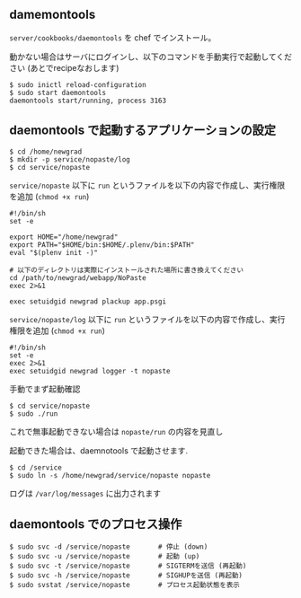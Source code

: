 damemontools
------------

`server/cookbooks/daemontools` を chef でインストール。

動かない場合はサーバにログインし、以下のコマンドを手動実行で起動してください (あとでrecipeなおします)


```
$ sudo inictl reload-configuration
$ sudo start daemontools
daemontools start/running, process 3163
```

daemontools で起動するアプリケーションの設定
---------------------------------------------

```
$ cd /home/newgrad
$ mkdir -p service/nopaste/log
$ cd service/nopaste
```
`service/nopaste` 以下に `run` というファイルを以下の内容で作成し、実行権限を追加 (`chmod +x run`)

```
#!/bin/sh
set -e

export HOME="/home/newgrad"
export PATH="$HOME/bin:$HOME/.plenv/bin:$PATH"
eval "$(plenv init -)"

# 以下のディレクトリは実際にインストールされた場所に書き換えてください
cd /path/to/newgrad/webapp/NoPaste
exec 2>&1

exec setuidgid newgrad plackup app.psgi
```

`service/nopaste/log` 以下に `run` というファイルを以下の内容で作成し、実行権限を追加 (`chmod +x run`)

```
#!/bin/sh
set -e
exec 2>&1
exec setuidgid newgrad logger -t nopaste
```

手動でまず起動確認

```
$ cd service/nopaste
$ sudo ./run
```

これで無事起動できない場合は `nopaste/run` の内容を見直し

起動できた場合は、daemnotools で起動させます.

```
$ cd /service
$ sudo ln -s /home/newgrad/service/nopaste nopaste
```

ログは `/var/log/messages` に出力されます

daemontools でのプロセス操作
-----------------------------

```
$ sudo svc -d /service/nopaste       # 停止 (down)
$ sudo svc -u /service/nopaste       # 起動 (up)
$ sudo svc -t /service/nopaste       # SIGTERMを送信 (再起動)
$ sudo svc -h /service/nopaste       # SIGHUPを送信 (再起動)
$ sudo svstat /service/nopaste       # プロセス起動状態を表示
```

